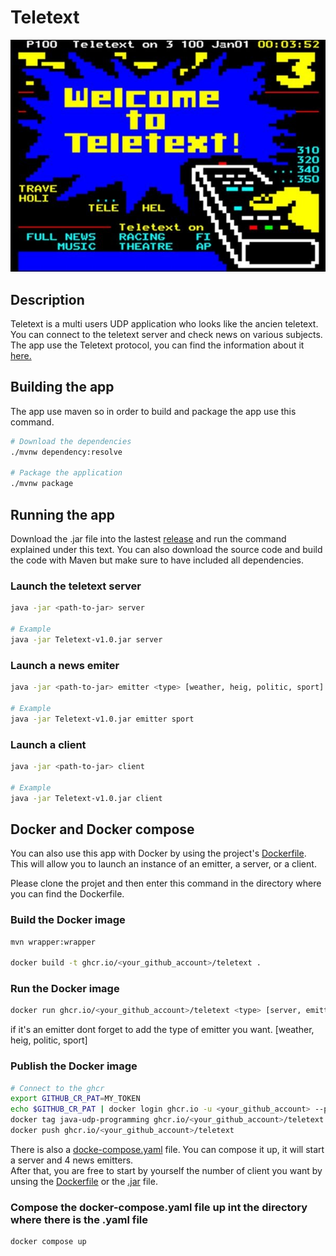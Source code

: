 # Teletext

![teletext](/teletext.jpg)


## Description
Teletext is a multi users UDP application who looks like the ancien teletext.    
You can connect to the teletext server and check news on various subjects.   
The app use the Teletext protocol, you can find the information about it [here.](/Documentation/PROTOCOL.md)


## Building the app
The app use maven  so in order to build and package the app use this command.

```sh
# Download the dependencies
./mvnw dependency:resolve

# Package the application
./mvnw package
```

## Running the app
Download the .jar file into the lastest [release]() and run the command explained under this text. 
You can also download the source code and build the code with Maven but make sure to have included all dependencies.

### Launch the teletext server

```sh
java -jar <path-to-jar> server

# Example
java -jar Teletext-v1.0.jar server
```
### Launch a news emiter 

```sh
java -jar <path-to-jar> emitter <type> [weather, heig, politic, sport]

# Example
java -jar Teletext-v1.0.jar emitter sport
```

### Launch a client

```sh
java -jar <path-to-jar> client

# Example
java -jar Teletext-v1.0.jar client
```


## Docker and Docker compose
You can also use this app with Docker by using the project's [Dockerfile]().   
This will allow you to launch an instance of an emitter, a server, or a client.   

Please clone the projet and then enter this command in the directory where you can find the Dockerfile.

### Build the Docker image
```sh
mvn wrapper:wrapper

docker build -t ghcr.io/<your_github_account>/teletext .
```

### Run the Docker image
```sh
docker run ghcr.io/<your_github_account>/teletext <type> [server, emitter, client]
```
if it's an emitter dont forget to add the type of emitter you want. [weather, heig, politic, sport]

### Publish the Docker image

```sh
# Connect to the ghcr
export GITHUB_CR_PAT=MY_TOKEN
echo $GITHUB_CR_PAT | docker login ghcr.io -u <your_github_account> --password-stdin
docker tag java-udp-programming ghcr.io/<your_github_account>/teletext
docker push ghcr.io/<your_github_account>/teletext
```

There is also a [docke-compose.yaml]() file. You can compose it up, it will start a server and 4 news emitters.   
After that, you are free to start by yourself the number of client you want by unsing the [Dockerfile]() or the [.jar]() file.

### Compose the docker-compose.yaml file up int the directory where there is the .yaml file
```sh
docker compose up
```
